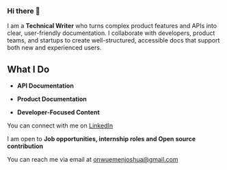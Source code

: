 ### Hi there 👋


I am a **Technical Writer** who turns complex product features and APIs into clear, user-friendly documentation. I collaborate with developers, product teams, and startups to create well-structured, accessible docs that support both new and experienced users.

## What I Do

- **API Documentation**
  
- **Product Documentation**
  
- **Developer-Focused Content**

You can connect with me on [LinkedIn](https://www.linkedin.com/in/joshua-onwuemene/)

I am open to **Job opportunities, internship roles and Open source contribution**

You can reach me via email at onwuemenjoshua@gmail.com


<!--
**onwuemenejoshua/onwuemenejoshua** is a ✨ _special_ ✨ repository because its `README.md` (this file) appears on your GitHub profile.

Here are some ideas to get you started:

- 🔭 I’m currently working on ...
- 🌱 I’m currently learning ...
- 👯 I’m looking to collaborate on ...
- 🤔 I’m looking for help with ...
- 💬 Ask me about ...
- 📫 How to reach me: ...
- 😄 Pronouns: ...
- ⚡ Fun fact: ...
-->

